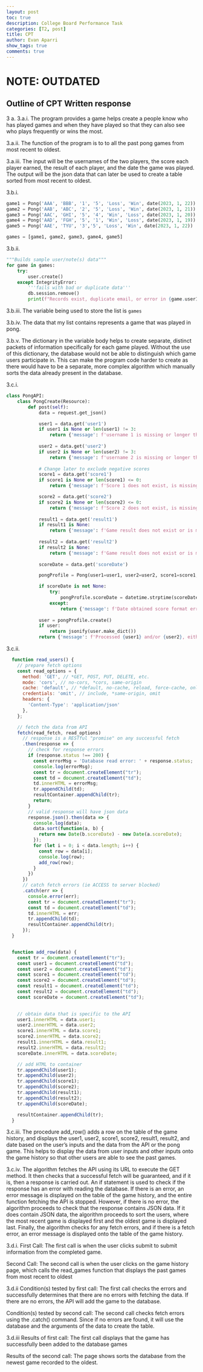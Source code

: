 ```yaml
---
layout: post
toc: true
description: College Board Performance Task
categories: [T2, post]
title: CPT
author: Evan Aparri
show_tags: true
comments: true
---
```

# NOTE: OUTDATED
## Outline of CPT Written response

3 a.
3.a.i.
The program provides a game helps create a people know who has played games and when they have played so that they can also see who plays frequently or wins the most. 

3.a.ii.
The function of the program is to to all the past pong games from most recent to oldest. 

3.a.iii.
The input will be the usernames of the two players, the score each player earned, the result of each player, and the date the game was played. The output will be the json data that can later be used to create a table sorted from most recent to oldest.

3.b.i.
``` python
game1 = Pong('AAA', 'BBB', '1', '5', 'Loss', 'Win', date(2023, 1, 22))
game2 = Pong('AAB', 'ABC', '2', '5', 'Loss', 'Win', date(2023, 1, 21))
game3 = Pong('AAC', 'GHI', '5', '4', 'Win', 'Loss', date(2023, 1, 20))
game4 = Pong('AAD', 'FGH', '5', '1', 'Win', 'Loss', date(2023, 1, 19))
game5 = Pong('AAE', 'TYU', '3','5', 'Loss', 'Win', date(2023, 1, 22))

games = [game1, game2, game3, game4, game5]
```

3.b.ii.
``` python
"""Builds sample user/note(s) data"""
for game in games:
    try:
        user.create()
    except IntegrityError:
        '''fails with bad or duplicate data'''
        db.session.remove()
        print(f"Records exist, duplicate email, or error in {game.user1} and/or {game.user2}")
```

3.b.iii.
The variable being used to store the list is `games`

3.b.iv.
The data that my list contains represents a game that was played in pong.

3.b.v.
The dictionary in the variable body helps to create separate, distinct packets of information specifically for each game played. Without the use of this dictionary, the database would not be able to distinguish which game users participate in. This can make the program code harder to create as there would have to be a separate, more complex algorithm which manually sorts the data already present in the database.

3.c.i.
``` python
class PongAPI:
    class PongCreate(Resource):    
        def post(self):
            data = request.get_json()

            user1 = data.get('user1')
            if user1 is None or len(user1) != 3:
                return {'message': f'username 1 is missing or longer than 3 characters'}, 210
                
            user2 = data.get('user2')
            if user2 is None or len(user2) != 3:
                return {'message': f'username 2 is missing or longer than 3 characters'}, 210
            
            # Change later to exclude negative scores
            score1 = data.get('score1')
            if score1 is None or len(score1) <= 0:
                return {'message': f'Score 1 does not exist, is missing, or is invalid'}, 210 

            score2 = data.get('score2')
            if score2 is None or len(score2) <= 0:
                return {'message': f'Score 2 does not exist, is missing, or is invalid'}, 210 
                
            result1 = data.get('result1')
            if result1 is None:
                return {'message': f'Game result does not exist or is missing'}, 210 
            
            result2 = data.get('result2')
            if result2 is None:
                return {'message': f'Game result does not exist or is missing'}, 210 
            
            scoreDate = data.get('scoreDate')

            pongProfile = Pong(user1=user1, user2=user2, score1=score1, score2=score2, result1=result1, result2=result2)

            if scoreDate is not None:
                try:
                    pongProfile.scoreDate = datetime.strptime(scoreDate, '%m-%d-%Y').date()
                except:
                    return {'message': f'Date obtained score format error {scoreDate}, must be mm-dd-yyyy'}, 210
            
            user = pongProfile.create()
            if user:
                return jsonify(user.make_dict())
            return {'message': f'Processed {user1} and/or {user2}, either a format error or Usernames {user1} and/or {user2} is duplicate'}, 210
```

3.c.ii.
``` javascript
  function read_users() {
    // prepare fetch options
    const read_options = {
      method: 'GET', // *GET, POST, PUT, DELETE, etc.
      mode: 'cors', // no-cors, *cors, same-origin
      cache: 'default', // *default, no-cache, reload, force-cache, only-if-cached
      credentials: 'omit', // include, *same-origin, omit
      headers: {
        'Content-Type': 'application/json'
      },
    };

    // fetch the data from API
    fetch(read_fetch, read_options)
      // response is a RESTful "promise" on any successful fetch
      .then(response => {
        // check for response errors
        if (response.status !== 200) {
          const errorMsg = 'Database read error: ' + response.status;
          console.log(errorMsg);
          const tr = document.createElement("tr");
          const td = document.createElement("td");
          td.innerHTML = errorMsg;
          tr.appendChild(td);
          resultContainer.appendChild(tr);
          return;
        }
        // valid response will have json data
        response.json().then(data => {
          console.log(data);
          data.sort(function(a, b) {
            return new Date(b.scoreDate) - new Date(a.scoreDate);
          });
          for (let i = 0; i < data.length; i++) {
            const row = data[i];
            console.log(row);
            add_row(row);
          }
        })
      })
      // catch fetch errors (ie ACCESS to server blocked)
      .catch(err => {
        console.error(err);
        const tr = document.createElement("tr");
        const td = document.createElement("td");
        td.innerHTML = err;
        tr.appendChild(td);
        resultContainer.appendChild(tr);
      });
  }


  function add_row(data) {
    const tr = document.createElement("tr");
    const user1 = document.createElement("td");
    const user2 = document.createElement("td");
    const score1 = document.createElement("td");
    const score2 = document.createElement("td");
    const result1 = document.createElement("td");
    const result2 = document.createElement("td");
    const scoreDate = document.createElement("td");

  
    // obtain data that is specific to the API
    user1.innerHTML = data.user1; 
    user2.innerHTML = data.user2; 
    score1.innerHTML = data.score1;
    score2.innerHTML = data.score2;
    result1.innerHTML = data.result1;
    result2.innerHTML = data.result2;
    scoreDate.innerHTML = data.scoreDate;

    // add HTML to container
    tr.appendChild(user1);
    tr.appendChild(user2);
    tr.appendChild(score1);
    tr.appendChild(score2);
    tr.appendChild(result1);
    tr.appendChild(result2);
    tr.appendChild(scoreDate);

    resultContainer.appendChild(tr);
  }
```

3.c.iii.
The procedure add_row() adds a row on the table of the game history, and displays the user1, user2, score1, score2, result1, result2, and date based on the user’s inputs and the data from the API or the pong game. This helps to display the data from user inputs and other inputs onto the game history so that other users are able to see the past games.

3.c.iv.
The algorithm fetches the API using its URL to execute the GET method. It then checks that a successful fetch will be guaranteed, and if it is, then a response is carried out. An if statement is used to check if the response has an error with reading the database. If there is an error, an error message is displayed on the table of the game history, and the entire function fetching the API is stopped. However, if there is no error, the algorithm proceeds to check that the response contains JSON data. If it does contain JSON data, the algorithm proceeds to sort the users, where the most recent game is displayed first and the oldest game is displayed last. Finally, the algorithm checks for any fetch errors, and if there is a fetch error, an error message is displayed onto the table of the game history.


3.d.i.
First Call: The first call is when the user clicks submit to submit information from the completed game.

Second Call: The second call is when the user clicks on the game history page, which calls the read_games function that displays the past games from most recent to oldest

3.d.ii
Condition(s) tested by first call: The first call checks the errors and successfully determines that there are no errors with fetching the data. If there are no errors, the API will add the game to the database.

Condition(s) tested by second call: The second call checks fetch errors using the .catch() command. Since if no errors are found, it will use the database and the arguments of the data to create the table.

3.d.iii
Results of first call: The first call displays that the game has successfully been added to the database games

Results of the second call: The page shows sorts the database from the newest game recorded to the oldest.